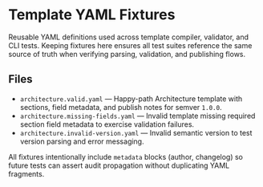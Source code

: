 # Template YAML Fixtures

Reusable YAML definitions used across template compiler, validator, and CLI
tests. Keeping fixtures here ensures all test suites reference the same source
of truth when verifying parsing, validation, and publishing flows.

## Files

- `architecture.valid.yaml` — Happy-path Architecture template with sections,
  field metadata, and publish notes for semver `1.0.0`.
- `architecture.missing-fields.yaml` — Invalid template missing required section
  field metadata to exercise validation failures.
- `architecture.invalid-version.yaml` — Invalid semantic version to test version
  parsing and error messaging.

All fixtures intentionally include `metadata` blocks (author, changelog) so
future tests can assert audit propagation without duplicating YAML fragments.
